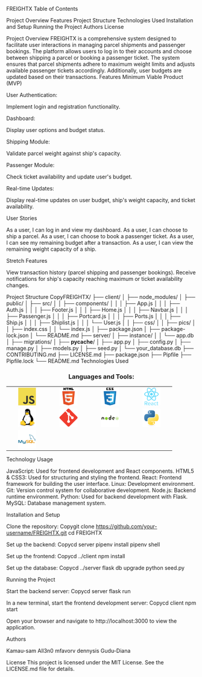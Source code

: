 FREIGHTX
Table of Contents

Project Overview
Features
Project Structure
Technologies Used
Installation and Setup
Running the Project
Authors
License

Project Overview
FREIGHTX is a comprehensive system designed to facilitate user interactions in managing parcel shipments and passenger bookings. The platform allows users to log in to their accounts and choose between shipping a parcel or booking a passenger ticket. The system ensures that parcel shipments adhere to maximum weight limits and adjusts available passenger tickets accordingly. Additionally, user budgets are updated based on their transactions.
Features
Minimum Viable Product (MVP)

User Authentication:

Implement login and registration functionality.


Dashboard:

Display user options and budget status.


Shipping Module:

Validate parcel weight against ship's capacity.


Passenger Module:

Check ticket availability and update user's budget.


Real-time Updates:

Display real-time updates on user budget, ship's weight capacity, and ticket availability.



User Stories

As a user, I can log in and view my dashboard.
As a user, I can choose to ship a parcel.
As a user, I can choose to book a passenger ticket.
As a user, I can see my remaining budget after a transaction.
As a user, I can view the remaining weight capacity of a ship.

Stretch Features

View transaction history (parcel shipping and passenger bookings).
Receive notifications for ship's capacity reaching maximum or ticket availability changes.

Project Structure
CopyFREIGHTX/
├── client/
│   ├── node_modules/
│   ├── public/
│   ├── src/
│   │   ├── components/
│   │   │   ├── App.js
│   │   │   ├── Auth.js
│   │   │   ├── Footer.js
│   │   │   ├── Home.js
│   │   │   ├── Navbar.js
│   │   │   ├── Passenger.js
│   │   │   ├── Portcard.js
│   │   │   ├── Ports.js
│   │   │   ├── Ship.js
│   │   │   ├── Shiplist.js
│   │   │   └── User.js
│   │   ├── css/
│   │   ├── pics/
│   │   ├── index.css
│   │   └── index.js
│   ├── package.json
│   ├── package-lock.json
│   └── README.md
├── server/
│   ├── instance/
│   │   └── app.db
│   ├── migrations/
│   ├── __pycache__/
│   ├── app.py
│   ├── config.py
│   ├── manage.py
│   ├── models.py
│   ├── seed.py
│   └── your_database.db
├── CONTRIBUTING.md
├── LICENSE.md
├── package.json
├── Pipfile
├── Pipfile.lock
└── README.md
Technologies Used
<h3 align="center">Languages and Tools:</h3>
<p align="center">
  <table align="center">
    <tr>
      <td align="center" width="96">
        <img src="https://raw.githubusercontent.com/teamedwardforever/Readme-Generator/71f25dd8b98329b168142a6b782a107b75eab178/svg/Skills/Languages/javascript-original.svg" alt="JavaScript" title="JavaScript" width="48" height="48"/>
      </td>
      <td align="center" width="96">
        <img src="https://raw.githubusercontent.com/teamedwardforever/Readme-Generator/71f25dd8b98329b168142a6b782a107b75eab178/svg/Skills/Frontend/html5-original-wordmark.svg" alt="HTML5" title="HTML5" width="48" height="48"/>
      </td>
      <td align="center" width="96">
        <img src="https://raw.githubusercontent.com/teamedwardforever/Readme-Generator/71f25dd8b98329b168142a6b782a107b75eab178/svg/Skills/Frontend/css3-original-wordmark.svg" alt="CSS3" title="CSS3" width="48" height="48"/>
      </td>
      <td align="center" width="96">
        <img src="https://raw.githubusercontent.com/teamedwardforever/Readme-Generator/71f25dd8b98329b168142a6b782a107b75eab178/svg/Skills/Frontend/react-original-wordmark.svg" alt="React" title="React" width="48" height="48"/>
      </td>
    </tr>
    <tr>
      <td align="center" width="96">
        <img src="https://raw.githubusercontent.com/teamedwardforever/Readme-Generator/71f25dd8b98329b168142a6b782a107b75eab178/svg/Skills/Other/linux-original.svg" alt="Linux" title="Linux" width="48" height="48"/>
      </td>
      <td align="center" width="96">
        <img src="https://raw.githubusercontent.com/teamedwardforever/Readme-Generator/71f25dd8b98329b168142a6b782a107b75eab178/svg/Skills/Other/git-scm-icon.svg" alt="Git" title="Git" width="48" height="48"/>
      </td>
      <td align="center" width="96">
        <img src="https://raw.githubusercontent.com/teamedwardforever/Readme-Generator/71f25dd8b98329b168142a6b782a107b75eab178/svg/Skills/Backend/nodejs-original-wordmark.svg" alt="NodeJs" title="NodeJs" width="48" height="48"/>
      </td>
      <td align="center" width="96">
        <img src="https://raw.githubusercontent.com/teamedwardforever/Readme-Generator/71f25dd8b98329b168142a6b782a107b75eab178/svg/Skills/Languages/python-original.svg" alt="Python" title="Python" width="48" height="48"/>
      </td>
    </tr>
    <tr>
      <td align="center" width="96">
        <img src="https://raw.githubusercontent.com/teamedwardforever/Readme-Generator/71f25dd8b98329b168142a6b782a107b75eab178/svg/Skills/Database/mysql-original-wordmark.svg" alt="SQL" title="SQL" width="48" height="48"/>
      </td>
    </tr>
  </table>
</p>
Technology Usage

JavaScript: Used for frontend development and React components.
HTML5 & CSS3: Used for structuring and styling the frontend.
React: Frontend framework for building the user interface.
Linux: Development environment.
Git: Version control system for collaborative development.
Node.js: Backend runtime environment.
Python: Used for backend development with Flask.
MySQL: Database management system.

Installation and Setup

Clone the repository:
Copygit clone https://github.com/your-username/FREIGHTX.git
cd FREIGHTX

Set up the backend:
Copycd server
pipenv install
pipenv shell

Set up the frontend:
Copycd ../client
npm install

Set up the database:
Copycd ../server
flask db upgrade
python seed.py


Running the Project

Start the backend server:
Copycd server
flask run

In a new terminal, start the frontend development server:
Copycd client
npm start

Open your browser and navigate to http://localhost:3000 to view the application.

Authors

Kamau-sam
All3n0
mfavorv
dennysis
Gudu-Diana

License
This project is licensed under the MIT License. See the LICENSE.md file for details.

